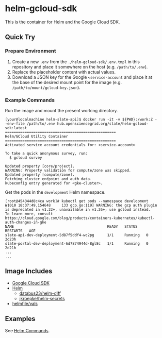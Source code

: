 # helm-gcloud-sdk

This is the container for Helm and the Google Cloud SDK.

## Quick Try

### Prepare Environment

1. Create a new `.env` from the `./helm-gcloud-sdk/.env.tmpl` in this repository and place it somewhere on the host (e.g. `/path/to/.env`).
2. Replace the placeholder content with actual values.
3. Download a JSON key for the Google `<service-account` and place it at the base of the desired mount point for the image (e.g. `/path/to/mount/gcloud-key.json`).

### Example Commands

Run the image and mount the present working directory.

```shell
[your@localmachine helm-slate-api]$ docker run -it -v ${PWD}:/work:Z --env-file /path/to/.env hub.opensciencegrid.org/slate/helm-gcloud-sdk:latest
===================================================
Helm/GCloud Utility Container
===================================================
Activated service account credentials for: <service-account>

To take a quick anonymous survey, run:
  $ gcloud survey

Updated property [core/project].
WARNING: Property validation for compute/zone was skipped.
Updated property [compute/zone].
Fetching cluster endpoint and auth data.
kubeconfig entry generated for <gke-cluster>.
```

Get the pods in the `development` Helm namespace.

```shell
[root@454344d8c4ca work]# kubectl get pods --namespace development
W1010 18:37:49.154648     133 gcp.go:119] WARNING: the gcp auth plugin is deprecated in v1.22+, unavailable in v1.26+; use gcloud instead.
To learn more, consult https://cloud.google.com/blog/products/containers-kubernetes/kubectl-auth-changes-in-gke
NAME                                           READY   STATUS    RESTARTS   AGE
slate-api-dev-deployment-5d87f5ddf4-wc2pg      1/1     Running   0          2d23h
slate-portal-dev-deployment-6d7874944d-8gl8c   1/1     Running   0          2d21h
...
...
```

## Image Includes

* [Google Cloud SDK](https://cloud.google.com/sdk/docs/install)
* [Helm](https://helm.sh/)
  * [databus23/helm-diff](https://github.com/databus23/helm-diff)
  * [jkroepke/helm-secrets](https://github.com/jkroepke/helm-secrets)
* [helmfile/vals](https://github.com/helmfile/vals)

## Examples

See [Helm Commands](https://docs.google.com/document/d/1Tn31mUMoJpKJrSvxemOAgS39NkJLQPk_AN5YwUfk4gM/edit#).
